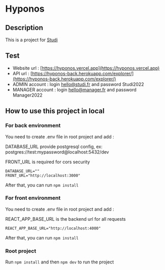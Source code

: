# Hyponos

## Description
This is a project for [Studi](https://www.studi.com/fr)

## Test
- Website url : [https://hyponos.vercel.app](https://hyponos.vercel.app)
- API url : [https://hyponos-back.herokuapp.com/explorer/](https://hyponos-back.herokuapp.com/explorer/)
- ADMIN account : login hello@studi.fr and password Studi2022
- MANAGER account : login hello@manager.fr and password Manager2022

## How to use this project in local
### For back environment
You need to create .env file in root project and add :

DATABASE_URL provide postgresql config, ex: postgres://test:mypassword@localhost:5432/dev

FRONT_URL is required for cors security
```
DATABASE_URL=""
FRONT_URL="http://localhost:3000"
```
After that, you can run `npm install`

### For front environment
You need to create .env file in root project and add :

REACT_APP_BASE_URL is the backend url for all requests
```
REACT_APP_BASE_URL="http://localhost:4000"
```
After that, you can run `npm install`

### Root project
Run `npm install` and then `npm dev` to run the project